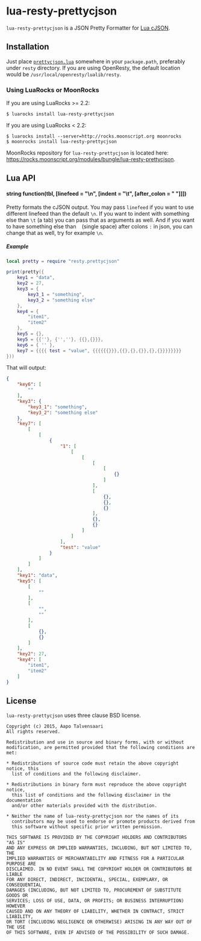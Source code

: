 # lua-resty-prettycjson

`lua-resty-prettycjson` is a JSON Pretty Formatter for [Lua cJSON](http://www.kyne.com.au/~mark/software/lua-cjson.php).

## Installation

Just place [`prettycjson.lua`](https://github.com/bungle/lua-resty-prettycjson/blob/master/lib/resty/prettycjson.lua)
somewhere in your `package.path`, preferably under `resty` directory. If you are using OpenResty, the default location
would be `/usr/local/openresty/lualib/resty`.

### Using LuaRocks or MoonRocks

If you are using LuaRocks >= 2.2:

```Shell
$ luarocks install lua-resty-prettycjson
```

If you are using LuaRocks < 2.2:

```Shell
$ luarocks install --server=http://rocks.moonscript.org moonrocks
$ moonrocks install lua-resty-prettycjson
```

MoonRocks repository for `lua-resty-prettycjson`  is located here: https://rocks.moonscript.org/modules/bungle/lua-resty-prettycjson.

## Lua API
#### string function(tbl, [linefeed = "\n", [indent = "\t", [after_colon = " "]]])

Pretty formats the cJSON output. You may pass `linefeed` if you want to use different linefeed
than the default `\n`. If you want to indent with something else than `\t` (a tab) you can pass
that as arguments as well. And if you want to have something else than ` ` (single space) after
colons `:` in json, you can change that as well, try for example `\n`.

##### Example

```lua
local pretty = require "resty.prettycjson"

print(pretty({
    key1 = "data",
    key2 = 27,
    key3 = {
        key3_1 = "something",
        key3_2 = "something else"
    },
    key4 = {
        "item1",
        "item2"
    },
    key5 = {},
    key5 = {{''}, {'',''}, {{},{}}},
    key6 = { '' },
    key7 = {{{{ test = "value", {{{{{{}}},{{},{},{}},{},{}}}}}}}}
}))
```

That will output:

```json
{
	"key6": [
		""
	],
	"key3": {
		"key3_1": "something",
		"key3_2": "something else"
	},
	"key7": [
		[
			[
				{
					"1": [
						[
							[
								[
									[
										{}
									]
								],
								[
									{},
									{},
									{}
								],
								{},
								{}
							]
						]
					],
					"test": "value"
				}
			]
		]
	],
	"key1": "data",
	"key5": [
		[
			""
		],
		[
			"",
			""
		],
		[
			{},
			{}
		]
	],
	"key2": 27,
	"key4": [
		"item1",
		"item2"
	]
}
```

## License

`lua-resty-prettycjson` uses three clause BSD license.

```
Copyright (c) 2015, Aapo Talvensaari
All rights reserved.

Redistribution and use in source and binary forms, with or without
modification, are permitted provided that the following conditions are met:

* Redistributions of source code must retain the above copyright notice, this
  list of conditions and the following disclaimer.

* Redistributions in binary form must reproduce the above copyright notice,
  this list of conditions and the following disclaimer in the documentation
  and/or other materials provided with the distribution.

* Neither the name of lua-resty-prettycjson nor the names of its
  contributors may be used to endorse or promote products derived from
  this software without specific prior written permission.

THIS SOFTWARE IS PROVIDED BY THE COPYRIGHT HOLDERS AND CONTRIBUTORS "AS IS"
AND ANY EXPRESS OR IMPLIED WARRANTIES, INCLUDING, BUT NOT LIMITED TO, THE
IMPLIED WARRANTIES OF MERCHANTABILITY AND FITNESS FOR A PARTICULAR PURPOSE ARE
DISCLAIMED. IN NO EVENT SHALL THE COPYRIGHT HOLDER OR CONTRIBUTORS BE LIABLE
FOR ANY DIRECT, INDIRECT, INCIDENTAL, SPECIAL, EXEMPLARY, OR CONSEQUENTIAL
DAMAGES (INCLUDING, BUT NOT LIMITED TO, PROCUREMENT OF SUBSTITUTE GOODS OR
SERVICES; LOSS OF USE, DATA, OR PROFITS; OR BUSINESS INTERRUPTION) HOWEVER
CAUSED AND ON ANY THEORY OF LIABILITY, WHETHER IN CONTRACT, STRICT LIABILITY,
OR TORT (INCLUDING NEGLIGENCE OR OTHERWISE) ARISING IN ANY WAY OUT OF THE USE
OF THIS SOFTWARE, EVEN IF ADVISED OF THE POSSIBILITY OF SUCH DAMAGE.
```
